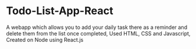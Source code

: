 # Todo-List-App-React
A webapp which allows you to add your daily task there as a reminder and delete them from the list once completed, Used HTML, CSS and Javascript, Created on Node using React.js
